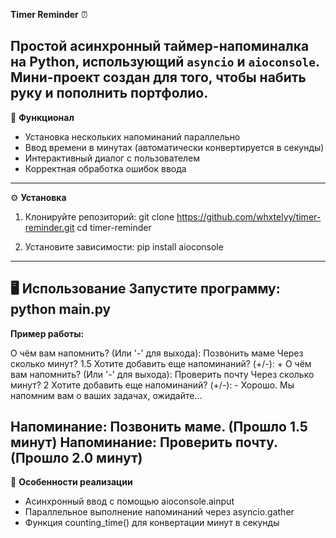 **Timer Reminder** ⏰

Простой асинхронный таймер-напоминалка на Python, использующий `asyncio` и `aioconsole`. Мини-проект создан для того,
чтобы набить руку и пополнить портфолио.
--------------------------------------------------------------
🚀 **Функционал**
- Установка нескольких напоминаний параллельно
- Ввод времени в минутах (автоматически конвертируется в секунды)
- Интерактивный диалог с пользователем
- Корректная обработка ошибок ввода
--------------------------------------------------------------
⚙️ **Установка**
1. Клонируйте репозиторий:
   git clone https://github.com/whxtelyy/timer-reminder.git
   cd timer-reminder

2. Установите зависимости:
    pip install aioconsole
--------------------------------------------------------------
🖥️ **Использование**
Запустите программу:
    python main.py
--------------------------------------------------------------
**Пример работы:**

О чём вам напомнить? (Или '-' для выхода): Позвонить маме
Через сколько минут? 1.5
Хотите добавить еще напоминаний? (+/-): +
О чём вам напомнить? (Или '-' для выхода): Проверить почту
Через сколько минут? 2
Хотите добавить еще напоминаний? (+/-): -
Хорошо. Мы напомним вам о ваших задачах, ожидайте...

Напоминание: Позвонить маме. (Прошло 1.5 минут)
Напоминание: Проверить почту. (Прошло 2.0 минут)
--------------------------------------------------------------
📝 **Особенности реализации**
- Асинхронный ввод с помощью aioconsole.ainput
- Параллельное выполнение напоминаний через asyncio.gather
- Функция counting_time() для конвертации минут в секунды
